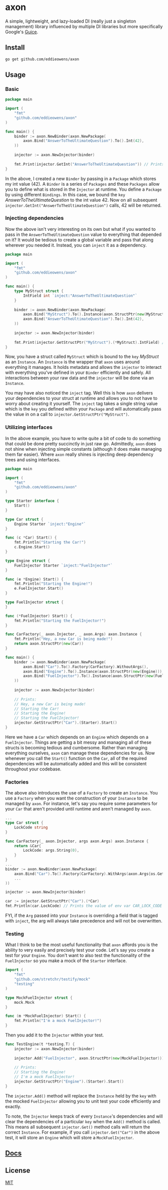 # axon
A simple, lightweight, and lazy-loaded DI (really just a singleton management) library influenced by multiple DI 
libraries but more specifically Google's [Guice](https://github.com/google/guice).

## Install
```bash
go get github.com/eddieowens/axon
```

## Usage
### Basic
```go
package main

import (
    "fmt"
    "github.com/eddieowens/axon"
)

func main() {
    binder := axon.NewBinder(axon.NewPackage(
        axon.Bind("AnswerToTheUltimateQuestion").To().Int(42),
    ))
    
    injector := axon.NewInjector(binder)
    
    fmt.Print(injector.GetInt("AnswerToTheUltimateQuestion")) // Prints 42
}
```
In the above, I created a new `Binder` by passing in a `Package` which stores my int value (42). A `Binder` is a series
of `Packages` and these `Packages` allow you to define what is stored in the `Injector` at runtime. You define a `Package` by
using different `Bindings`. In this case, we bound the `key` _AnswerToTheUltimateQuestion_ to the int value 42. Now on all subsequent
`injector.GetInt("AnswerToTheUltimateQuestion")` calls, 42 will be returned.
### Injecting dependencies
Now the above isn't very interesting on its own but what if you wanted to pass in the `AnswerToTheUltimateQuestion` value to everything that
depended on it? It would be tedious to create a global variable and pass that along wherever you needed it. Instead,
you can `inject` it as a dependency.
```go
package main

import (
    "fmt"
    "github.com/eddieowens/axon"
)

func main() {
    type MyStruct struct {
        IntField int `inject:"AnswerToTheUltimateQuestion"`
    }
    
    binder := axon.NewBinder(axon.NewPackage(
        axon.Bind("MyStruct").To().Instance(axon.StructPtr(new(MyStruct))),
        axon.Bind("AnswerToTheUltimateQuestion").To().Int(42),
    ))
    
    injector := axon.NewInjector(binder)
    
    fmt.Print(injector.GetStructPtr("MyStruct").(*MyStruct).IntField) // Prints 42
}

```
Now, you have a struct called `MyStruct` which is bound to the `key` _MyStruct_ as an `Instance`. An `Instance` is the
wrapper that `axon` uses around everything it manages. It holds metadata and allows the `injector` to interact with 
everything you've defined in your `Binder` efficiently and safely. All interactions between your raw data and the 
`injector` will be done via an `Instance`.

You may have also noticed the `inject` tag. Well this is how `axon` delivers your dependencies to your struct at
runtime and allows you to not have to worry about creating it yourself. The `inject` tag takes a single string value
which is the `key` you defined within your `Package` and will automatically pass the value in on a call to 
`injector.GetStructPtr("MyStruct")`.

### Utilizing interfaces
In the above example, you have to write quite a bit of code to do something that could be done pretty succinctly
in just raw go. Admittedly, `axon` does not shine when injecting simple constants (although it does make managing them
far easier). Where `axon` really shines is injecting deep dependency trees and using interfaces.
```go
package main

import (
    "fmt"
    "github.com/eddieowens/axon"
)

type Starter interface {
    Start()
}

type Car struct {
    Engine Starter `inject:"Engine"`
}

func (c *Car) Start() {
    fmt.Println("Starting the Car!")
    c.Engine.Start()
}

type Engine struct {
    FuelInjector Starter `inject:"FuelInjector"`
}

func (e *Engine) Start() {
    fmt.Println("Starting the Engine!")
    e.FuelInjector.Start()
}

type FuelInjector struct {
}

func (*FuelInjector) Start() {
    fmt.Println("Starting the FuelInjector!")
}

func CarFactory(_ axon.Injector, _ axon.Args) axon.Instance {
    fmt.Println("Hey, a new Car is being made!")
    return axon.StructPtr(new(Car))
}

func main() {
    binder := axon.NewBinder(axon.NewPackage(
        axon.Bind("Car").To().Factory(CarFactory).WithoutArgs(),
        axon.Bind("Engine").To().Instance(axon.StructPtr(new(Engine))),
        axon.Bind("FuelInjector").To().Instance(axon.StructPtr(new(FuelInjector))),
    ))
    
    injector := axon.NewInjector(binder)
    
    // Prints:
    // Hey, a new Car is being made!
    // Starting the Car!
    // Starting the Engine!
    // Starting the FuelInjector!
    injector.GetStructPtr("Car").(Starter).Start()
}

```
Here we have a `Car` which depends on an `Engine` which depends on a `FuelInjector`. Things are getting a bit messy
and managing all of these structs is becoming tedious and cumbersome. Rather than managing everything ourselves, `axon`
can manage these dependencies for us. Now whenever you call the `Start()` function on the `Car`, all of the required 
dependencies will be automatically added and this will be consistent throughout your codebase.

### Factories
The above also introduces the use of a `Factory` to create an `Instance`. You use a `Factory` when you want the
construction of your `Instance` to be managed by `axon`. For instance, let's say you require some parameters for
your `Car` that aren't provided until runtime and aren't managed by `axon`.
```go
...
type Car struct {
    LockCode string
}

func CarFactory(_ axon.Injector, args axon.Args) axon.Instance {
    return &Car{
        LockCode: args.String(0),
    }
}
...
binder := axon.NewBinder(axon.NewPackage(
    axon.Bind("Car").To().Factory(CarFactory).WithArgs(axon.Args{os.Getenv("CAR_LOCK_CODE")}),
    ...
))

injector := axon.NewInjector(binder)

car := injector.GetStructPtr("Car").(*Car)
fmt.Println(car.LockCode) // Prints the value of env var CAR_LOCK_CODE
```
FYI, if the `Arg` passed into your `Instance` is overriding a field that is tagged with `inject`, the arg will
always take precedence and will not be overwritten. 
### Testing
What I think to be the most useful functionality that `axon` affords you is the ability to very easily and precisely
test your code. Let's say you create a test for your `Engine`. You don't want to also
test the functionality of the `FuelInjector` so you make a mock of the `Starter` interface.
```go
import (
    "fmt"
    "github.com/stretchr/testify/mock"
    "testing"
)

type MockFuelInjector struct {
    mock.Mock
}

func (m *MockFuelInjector) Start() {
    fmt.Println("I'm a mock FuelInjector!")
}
```
Then you add it to the `Injector` within your test.
```go
func TestEngine(t *testing.T) {
    injector := axon.NewInjector(binder)
	
    injector.Add("FuelInjector", axon.StructPtr(new(MockFuelInjector)))
    
    // Prints:
    // Starting the Engine!
    // I'm a mock FuelInjector!
    injector.GetStructPtr("Engine").(Starter).Start()
}
```
The `injector.Add()` method will replace the `Instance` held by the `key` with the mocked `FuelInjector` allowing you
to unit test your code efficiently and exactly.

To note, the `Injector` keeps track of every `Instance`'s dependencies and will clear the dependencies of a particular
`key` when the `Add()` method is called. This means all subsequent `injector.Get()` method calls will return the
correct `Instance`. For example, if you call `injector.Get("Car")` in the above test, it will store an `Engine` which
will store a `MockFuelInjector`.
## [Docs](https://godoc.org/github.com/eddieowens/axon)

## License
[MIT](https://github.com/eddieowens/axon/blob/master/LICENSE)